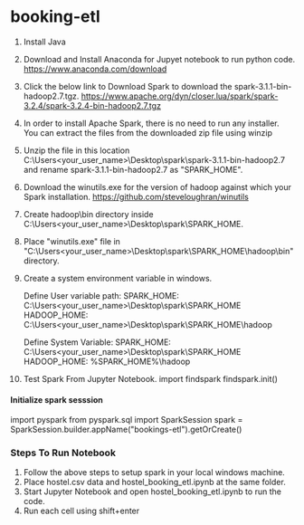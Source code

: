 # booking-etl
1. Install Java
2. Download and Install Anaconda for Jupyet notebook to run python code.
 https://www.anaconda.com/download

3. Click the below link to Download Spark to download the spark-3.1.1-bin-hadoop2.7.tgz.
    https://www.apache.org/dyn/closer.lua/spark/spark-3.2.4/spark-3.2.4-bin-hadoop2.7.tgz
5. In order to install Apache Spark, there is no need to run any installer. You can extract the files from the downloaded zip file using winzip
6. Unzip the file in this location C:\Users\<your_user_name>\Desktop\spark\spark-3.1.1-bin-hadoop2.7 and rename spark-3.1.1-bin-hadoop2.7 as "SPARK_HOME".
7. Download the winutils.exe for the version of hadoop against which your Spark installation.
   https://github.com/steveloughran/winutils
   
7. Create hadoop\bin directory inside C:\Users\<your_user_name>\Desktop\spark\SPARK_HOME.
8. Place "winutils.exe" file in "C:\Users\<your_user_name>\Desktop\spark\SPARK_HOME\hadoop\bin" directory.
9. Create a system environment variable in windows.
   
   Define User variable path:
     SPARK_HOME: C:\Users\<your_user_name>\Desktop\spark\SPARK_HOME
     HADOOP_HOME: C:\Users\<your_user_name>\Desktop\spark\SPARK_HOME\hadoop
   
   Define System Variable:
     SPARK_HOME: C:\Users\<your_user_name>\Desktop\spark\SPARK_HOME
     HADOOP_HOME: %SPARK_HOME%\hadoop
     
10. Test Spark From Jupyter Notebook.
   import findspark
   findspark.init()

#### Initialize spark sesssion
import pyspark
from pyspark.sql import SparkSession
spark = SparkSession.builder.appName("bookings-etl").getOrCreate()

### Steps To Run Notebook
1. Follow the above steps to setup spark in your local windows machine.
2. Place hostel.csv data and hostel_booking_etl.ipynb at the same folder.
3. Start Jupyter Notebook and open hostel_booking_etl.ipynb to run the code.
4. Run each cell using shift+enter     
